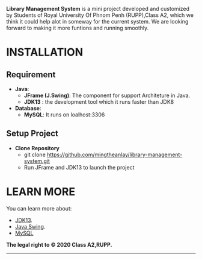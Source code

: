 
**Library Management System** is a mini project developed and customized by Students of Royal University Of Phnom Penh (RUPP),Class A2, which we think it could help alot in someway for the current system. We are looking forward to making it more funtions and running smoothly.
# INSTALLATION
## Requirement 
* **Java**: 
	- **JFrame (J.Swing)**: The  component for support Architeture in Java. 
    - **JDK13** : the development tool which it runs faster than JDK8
* **Database**: 
	- **MySQL**: It runs on loalhost:3306
## Setup Project
* **Clone Repository**
	- git clone https://github.com/mingtheanlay/library-management-system.git
	- Run JFrame and JDK13 to launch the project
# LEARN MORE
You can learn more about:
- [JDK13](https://www.google.com/url?sa=t&rct=j&q=&esrc=s&source=web&cd=&cad=rja&uact=8&ved=2ahUKEwjbxrjZlLjqAhVkyIsBHZ3FCD0QFjAAegQIBBAB&url=https%3A%2F%2Fwww.oracle.com%2Fjava%2Ftechnologies%2Fjavase-jdk13-downloads.html&usg=AOvVaw33zwEr0LQgTigqWxrIea4W).
- [Java Swing](https://docs.oracle.com/javase/tutorial/uiswing/).
- [MySQL](https://www.google.com/url?sa=t&rct=j&q=&esrc=s&source=web&cd=&cad=rja&uact=8&ved=2ahUKEwjo5cKpk7jqAhXKIqYKHbH8BHUQFjAAegQIARAC&url=https%3A%2F%2Fwww.mysql.com%2F&usg=AOvVaw20c6IrMAtNC1A9NZPsDpWW)

**The legal right to © 2020 Class A2,RUPP.**

---
